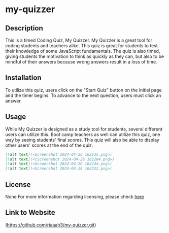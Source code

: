 # my-quizzer

## Description

This is a timed Coding Quiz, My Quizzer.
My Quizzer is a great tool for coding students and teachers alike.
This quiz is great for students to test their knowledge of some JavaScript fundamentals.
The quiz is also timed, giving students the motivation to think as quickly as they can,
but also to be mindful of their answers because wrong answers result in a loss of time.

## Installation

To utilize this quiz,
users click on the "Start Quiz" button on the initial page
and the timer begins.
To advance to the next question,
users must click an answer.

## Usage

While My Quizzer is designed as a study tool for students,
several different users can utilize this.
Boot camp teachers as well can utilize this quiz,
one way by seeing students' final scores.
This quiz will also be able to display other users' scores at the end of the quiz.

```md
[!alt text](<Screenshot 2024-04-26 162125.png>)
[!alt text](<cScreenshot 2024-04-26 162204.png>)
[!alt text](<Screenshot 2024-04-26 162244.png>)
[!alt text](<Screenshot 2024-04-26 162322.png>)
```
## License

None
For more information regarding licensing, 
please check [here](https://choosealicense.com/licenses/)

## Link to Website

(https://github.com/riaaah3/my-quizzer.git)